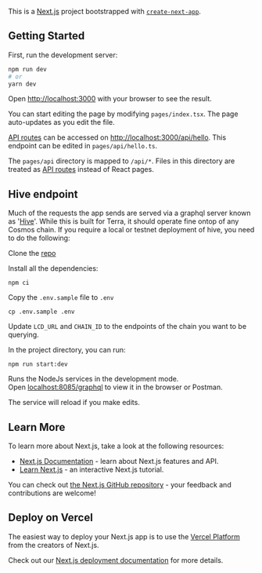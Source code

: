 This is a [Next.js](https://nextjs.org/) project bootstrapped with [`create-next-app`](https://github.com/vercel/next.js/tree/canary/packages/create-next-app).

## Getting Started

First, run the development server:

```bash
npm run dev
# or
yarn dev
```

Open [http://localhost:3000](http://localhost:3000) with your browser to see the result.

You can start editing the page by modifying `pages/index.tsx`. The page auto-updates as you edit the file.

[API routes](https://nextjs.org/docs/api-routes/introduction) can be accessed on [http://localhost:3000/api/hello](http://localhost:3000/api/hello). This endpoint can be edited in `pages/api/hello.ts`.

The `pages/api` directory is mapped to `/api/*`. Files in this directory are treated as [API routes](https://nextjs.org/docs/api-routes/introduction) instead of React pages.

## Hive endpoint

Much of the requests the app sends are served via a graphql server known as '[Hive](https://github.com/terra-money/hive-graph)'. While this is built for Terra, it should operate fine ontop of any Cosmos chain. If you require a local or testnet deployment of hive, you need to do the following:

Clone the [repo](https://github.com/terra-money/hive-graph)

Install all the dependencies:

```
npm ci
```

Copy the `.env.sample` file to `.env`

```
cp .env.sample .env
```

Update `LCD_URL` and `CHAIN_ID` to the endpoints of the chain you want to be querying.

In the project directory, you can run:

`npm run start:dev`

Runs the NodeJs services in the development mode.\
Open [localhost:8085/graphql](http://localhost:8085/graphql) to view it in the browser or Postman.

The service will reload if you make edits.

## Learn More

To learn more about Next.js, take a look at the following resources:

- [Next.js Documentation](https://nextjs.org/docs) - learn about Next.js features and API.
- [Learn Next.js](https://nextjs.org/learn) - an interactive Next.js tutorial.

You can check out [the Next.js GitHub repository](https://github.com/vercel/next.js/) - your feedback and contributions are welcome!

## Deploy on Vercel

The easiest way to deploy your Next.js app is to use the [Vercel Platform](https://vercel.com/new?utm_medium=default-template&filter=next.js&utm_source=create-next-app&utm_campaign=create-next-app-readme) from the creators of Next.js.

Check out our [Next.js deployment documentation](https://nextjs.org/docs/deployment) for more details.
